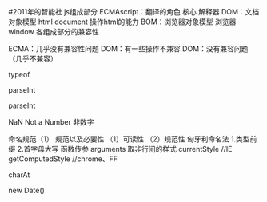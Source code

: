 #2011年的智能社
js组成部分
ECMAscript：翻译的角色 核心 解释器
DOM：文档对象模型 html document
    操作html的能力
BOM：浏览器对象模型  浏览器 window
     各组成部分的兼容性



ECMA：几乎没有兼容性问题
DOM：有一些操作不兼容
DOM：没有兼容问题（几乎不兼容）

typeof

parseInt

parseInt

NaN Not a Number 非数字

命名规范（1）
规范以及必要性 
（1）可读性 （2）规范性
匈牙利命名法
    1.类型前缀
    2.首字母大写
函数传参
arguments 
取非行间的样式
currentStyle  //IE
getComputedStyle //chrome、FF

charAt

new Date()

